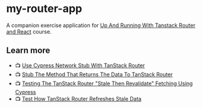 # my-router-app

A companion exercise application for [Up And Running With Tanstack Router and React](https://egghead.io/lessons/cache-route-loader-data-in-tanstack-router~aqi4r) course.

## Learn more

- 📺 [Use Cypress Network Stub With TanStack Router](https://youtu.be/ZenyLL7hUSg)
- 📺 [Stub The Method That Returns The Data To TanStack Router](https://youtu.be/bkCh7KNuq3U)
- 📺 [Testing The TanStack Router "Stale Then Revalidate" Fetching Using Cypress](https://youtu.be/vhk4pgWrTPc)
- 📺 [Test How TanStack Router Refreshes Stale Data](https://youtu.be/49Aarc6eprQ)
